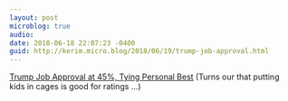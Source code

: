 ```yaml
---
layout: post
microblog: true
audio: 
date: 2018-06-18 22:07:23 -0400
guid: http://kerim.micro.blog/2018/06/19/trump-job-approval.html
---
```

[Trump Job Approval at 45%, Tying Personal Best](https://news.gallup.com/poll/235751/trump-job-approval-tying-personal-best.aspx?utm_source=facebookbutton&utm_medium=facebook&utm_campaign=sharing) (Turns our that putting kids in cages is good for ratings …)
